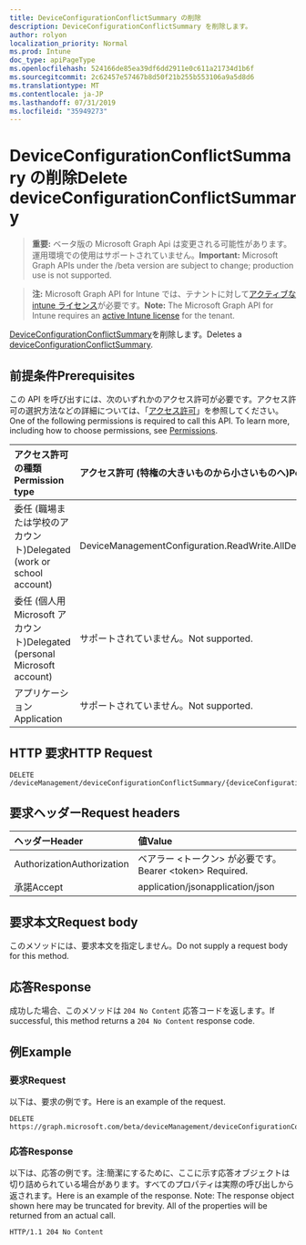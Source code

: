 ```yaml
---
title: DeviceConfigurationConflictSummary の削除
description: DeviceConfigurationConflictSummary を削除します。
author: rolyon
localization_priority: Normal
ms.prod: Intune
doc_type: apiPageType
ms.openlocfilehash: 524166de85ea39df6dd2911e0c611a21734d1b6f
ms.sourcegitcommit: 2c62457e57467b8d50f21b255b553106a9a5d8d6
ms.translationtype: MT
ms.contentlocale: ja-JP
ms.lasthandoff: 07/31/2019
ms.locfileid: "35949273"
---
```

# <a name="delete-deviceconfigurationconflictsummary"></a><span data-ttu-id="5e0e6-103">DeviceConfigurationConflictSummary の削除</span><span class="sxs-lookup"><span data-stu-id="5e0e6-103">Delete deviceConfigurationConflictSummary</span></span>

> <span data-ttu-id="5e0e6-104">**重要:** ベータ版の Microsoft Graph Api は変更される可能性があります。運用環境での使用はサポートされていません。</span><span class="sxs-lookup"><span data-stu-id="5e0e6-104">**Important:** Microsoft Graph APIs under the /beta version are subject to change; production use is not supported.</span></span>

> <span data-ttu-id="5e0e6-105">**注:** Microsoft Graph API for Intune では、テナントに対して[アクティブな intune ライセンス](https://go.microsoft.com/fwlink/?linkid=839381)が必要です。</span><span class="sxs-lookup"><span data-stu-id="5e0e6-105">**Note:** The Microsoft Graph API for Intune requires an [active Intune license](https://go.microsoft.com/fwlink/?linkid=839381) for the tenant.</span></span>

<span data-ttu-id="5e0e6-106">[DeviceConfigurationConflictSummary](../resources/intune-deviceconfig-deviceconfigurationconflictsummary.md)を削除します。</span><span class="sxs-lookup"><span data-stu-id="5e0e6-106">Deletes a [deviceConfigurationConflictSummary](../resources/intune-deviceconfig-deviceconfigurationconflictsummary.md).</span></span>

## <a name="prerequisites"></a><span data-ttu-id="5e0e6-107">前提条件</span><span class="sxs-lookup"><span data-stu-id="5e0e6-107">Prerequisites</span></span>
<span data-ttu-id="5e0e6-p101">この API を呼び出すには、次のいずれかのアクセス許可が必要です。アクセス許可の選択方法などの詳細については、「[アクセス許可](/graph/permissions-reference)」を参照してください。</span><span class="sxs-lookup"><span data-stu-id="5e0e6-p101">One of the following permissions is required to call this API. To learn more, including how to choose permissions, see [Permissions](/graph/permissions-reference).</span></span>

|<span data-ttu-id="5e0e6-110">アクセス許可の種類</span><span class="sxs-lookup"><span data-stu-id="5e0e6-110">Permission type</span></span>|<span data-ttu-id="5e0e6-111">アクセス許可 (特権の大きいものから小さいものへ)</span><span class="sxs-lookup"><span data-stu-id="5e0e6-111">Permissions (from most to least privileged)</span></span>|
|:---|:---|
|<span data-ttu-id="5e0e6-112">委任 (職場または学校のアカウント)</span><span class="sxs-lookup"><span data-stu-id="5e0e6-112">Delegated (work or school account)</span></span>|<span data-ttu-id="5e0e6-113">DeviceManagementConfiguration.ReadWrite.All</span><span class="sxs-lookup"><span data-stu-id="5e0e6-113">DeviceManagementConfiguration.ReadWrite.All</span></span>|
|<span data-ttu-id="5e0e6-114">委任 (個人用 Microsoft アカウント)</span><span class="sxs-lookup"><span data-stu-id="5e0e6-114">Delegated (personal Microsoft account)</span></span>|<span data-ttu-id="5e0e6-115">サポートされていません。</span><span class="sxs-lookup"><span data-stu-id="5e0e6-115">Not supported.</span></span>|
|<span data-ttu-id="5e0e6-116">アプリケーション</span><span class="sxs-lookup"><span data-stu-id="5e0e6-116">Application</span></span>|<span data-ttu-id="5e0e6-117">サポートされていません。</span><span class="sxs-lookup"><span data-stu-id="5e0e6-117">Not supported.</span></span>|

## <a name="http-request"></a><span data-ttu-id="5e0e6-118">HTTP 要求</span><span class="sxs-lookup"><span data-stu-id="5e0e6-118">HTTP Request</span></span>
<!-- {
  "blockType": "ignored"
}
-->
``` http
DELETE /deviceManagement/deviceConfigurationConflictSummary/{deviceConfigurationConflictSummaryId}
```

## <a name="request-headers"></a><span data-ttu-id="5e0e6-119">要求ヘッダー</span><span class="sxs-lookup"><span data-stu-id="5e0e6-119">Request headers</span></span>
|<span data-ttu-id="5e0e6-120">ヘッダー</span><span class="sxs-lookup"><span data-stu-id="5e0e6-120">Header</span></span>|<span data-ttu-id="5e0e6-121">値</span><span class="sxs-lookup"><span data-stu-id="5e0e6-121">Value</span></span>|
|:---|:---|
|<span data-ttu-id="5e0e6-122">Authorization</span><span class="sxs-lookup"><span data-stu-id="5e0e6-122">Authorization</span></span>|<span data-ttu-id="5e0e6-123">ベアラー &lt;トークン&gt; が必要です。</span><span class="sxs-lookup"><span data-stu-id="5e0e6-123">Bearer &lt;token&gt; Required.</span></span>|
|<span data-ttu-id="5e0e6-124">承諾</span><span class="sxs-lookup"><span data-stu-id="5e0e6-124">Accept</span></span>|<span data-ttu-id="5e0e6-125">application/json</span><span class="sxs-lookup"><span data-stu-id="5e0e6-125">application/json</span></span>|

## <a name="request-body"></a><span data-ttu-id="5e0e6-126">要求本文</span><span class="sxs-lookup"><span data-stu-id="5e0e6-126">Request body</span></span>
<span data-ttu-id="5e0e6-127">このメソッドには、要求本文を指定しません。</span><span class="sxs-lookup"><span data-stu-id="5e0e6-127">Do not supply a request body for this method.</span></span>

## <a name="response"></a><span data-ttu-id="5e0e6-128">応答</span><span class="sxs-lookup"><span data-stu-id="5e0e6-128">Response</span></span>
<span data-ttu-id="5e0e6-129">成功した場合、このメソッドは `204 No Content` 応答コードを返します。</span><span class="sxs-lookup"><span data-stu-id="5e0e6-129">If successful, this method returns a `204 No Content` response code.</span></span>

## <a name="example"></a><span data-ttu-id="5e0e6-130">例</span><span class="sxs-lookup"><span data-stu-id="5e0e6-130">Example</span></span>

### <a name="request"></a><span data-ttu-id="5e0e6-131">要求</span><span class="sxs-lookup"><span data-stu-id="5e0e6-131">Request</span></span>
<span data-ttu-id="5e0e6-132">以下は、要求の例です。</span><span class="sxs-lookup"><span data-stu-id="5e0e6-132">Here is an example of the request.</span></span>
``` http
DELETE https://graph.microsoft.com/beta/deviceManagement/deviceConfigurationConflictSummary/{deviceConfigurationConflictSummaryId}
```

### <a name="response"></a><span data-ttu-id="5e0e6-133">応答</span><span class="sxs-lookup"><span data-stu-id="5e0e6-133">Response</span></span>
<span data-ttu-id="5e0e6-p102">以下は、応答の例です。注:簡潔にするために、ここに示す応答オブジェクトは切り詰められている場合があります。すべてのプロパティは実際の呼び出しから返されます。</span><span class="sxs-lookup"><span data-stu-id="5e0e6-p102">Here is an example of the response. Note: The response object shown here may be truncated for brevity. All of the properties will be returned from an actual call.</span></span>
``` http
HTTP/1.1 204 No Content
```





